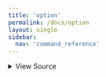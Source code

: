 ```yaml
---
title: 'option'
permalink: /docs/option
layout: single
sidebar:
  nav: 'command_reference'
---
```




<details>
  <summary>View Source</summary>

{% highlight sh %}

!fn --shellpen-private writeDSL writeln "$1)"
!fn --shellpen-private contexts push "::"
{% endhighlight %}

</details>









